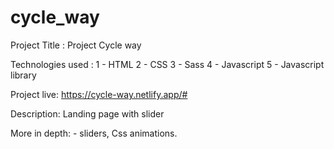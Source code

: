 # cycle_way



Project Title : Project Cycle way

Technologies used : 1 - HTML 2 - CSS 3 - Sass 4 - Javascript 5 - Javascript library

Project live: https://cycle-way.netlify.app/#

Description: Landing page with slider 

More in depth: - sliders, Css animations.
